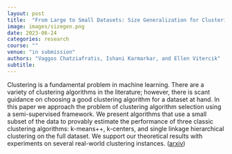 ```yaml
---
layout: post
title:  "From Large to Small Datasets: Size Generalization for Clustering Algorithm Selection"
image: images/sizegen.png
date: 2023-06-24
categories: research
course: ""  
venue: "in submission"
authors: "Vaggos Chatziafratis, Ishani Karmarkar, and Ellen Vitercik"
subtitle:
---
```

Clustering is a fundamental problem in machine learning. There are a
variety of clustering algorithms in the literature; however, there is
scant guidance on choosing a good clustering algorithm for a dataset
at hand. In this paper we approach the problem of clustering
algorithm selection using a semi-supervised framework. We present
algorithms that use a small subset of the data to provably estimate the
performance of three classic clustering algorithms: k-means++, k-centers, and
single linkage hierarchical clustering on the full dataset. We support
our theoretical results with experiments on several real-world clustering
instances. (<a href="https://arxiv.org/abs/2402.14332">arxiv</a>)

